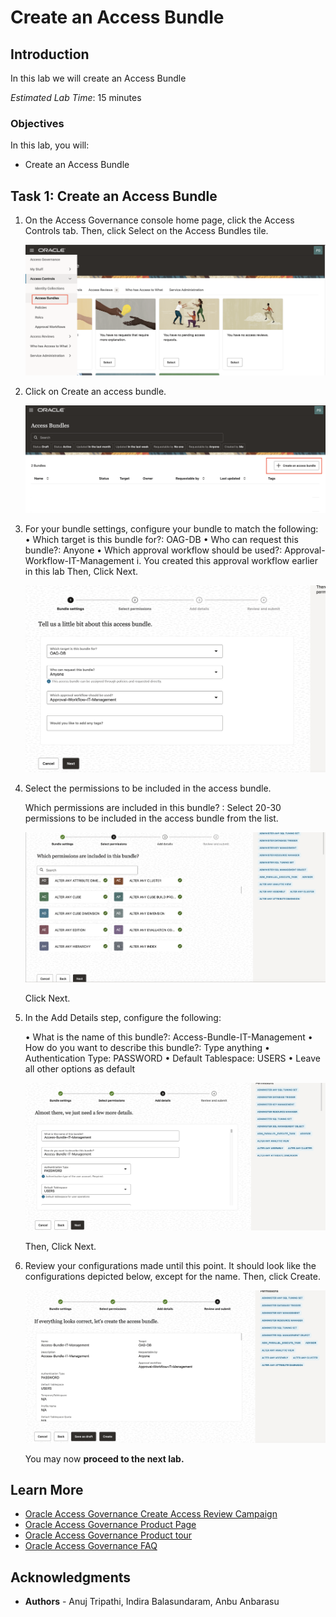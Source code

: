 # Create an Access Bundle

## Introduction

In this lab we will create an Access Bundle

*Estimated Lab Time*: 15 minutes


### Objectives

In this lab, you will:
 * Create an Access Bundle



## Task 1: Create an Access Bundle

1. On the Access Governance console home page, click the Access Controls tab. Then, click Select on the Access Bundles tile. 

    ![Create Access Bundle](images/navigate-access-bundle.png)
   

2. Click on Create an access bundle. 

     ![Create Access Bundle](images/create-access-bundle.png)
  

3. For your bundle settings, configure your bundle to match the following:
    •	Which target is this bundle for?: OAG-DB
    •	Who can request this bundle?: Anyone
    •	Which approval workflow should be used?: Approval-Workflow-IT-Management
    i.	You created this approval workflow earlier in this lab
    Then, Click Next. 


    ![Create Access Bundle](images/click-next.png)

4. Select the permissions to be included in the access bundle. 

    Which permissions are included in this bundle? : Select 20-30 permissions to be included in the access bundle from the list. 

     ![Create Access Bundle](images/select-permissions.png)

    Click Next. 

5. In the Add Details step, configure the following:

    •	What is the name of this bundle?: Access-Bundle-IT-Management
    •	How do you want to describe this bundle?: Type anything
    •	Authentication Type: PASSWORD
    •	Default Tablespace: USERS
    •	Leave all other options as default

     ![Create Access Bundle](images/bundle-details.png)

    Then, Click Next.

6. Review your configurations made until this point. It should look like the configurations depicted below, except for the name. Then, click Create. 

     ![Create Access Bundle](images/click-create.png)


    You may now **proceed to the next lab.**

## Learn More

* [Oracle Access Governance Create Access Review Campaign](https://docs.oracle.com/en/cloud/paas/access-governance/pdapg/index.html)
* [Oracle Access Governance Product Page](https://www.oracle.com/security/cloud-security/access-governance/)
* [Oracle Access Governance Product tour](https://www.oracle.com/webfolder/s/quicktours/paas/pt-sec-access-governance/index.html)
* [Oracle Access Governance FAQ](https://www.oracle.com/security/cloud-security/access-governance/faq/)

## Acknowledgments
* **Authors** - Anuj Tripathi, Indira Balasundaram, Anbu Anbarasu 